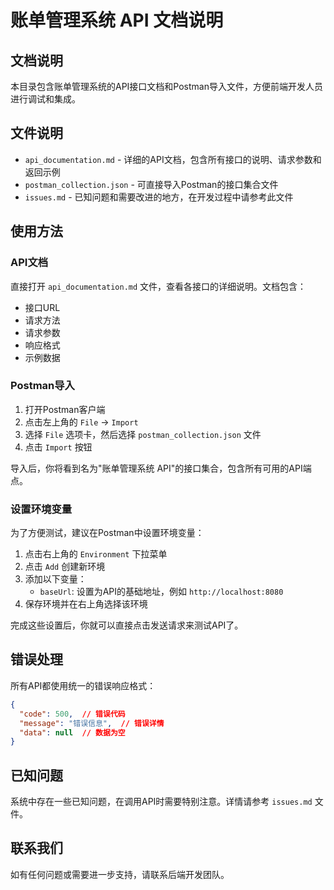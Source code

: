 # 账单管理系统 API 文档说明

## 文档说明

本目录包含账单管理系统的API接口文档和Postman导入文件，方便前端开发人员进行调试和集成。

## 文件说明

- `api_documentation.md` - 详细的API文档，包含所有接口的说明、请求参数和返回示例
- `postman_collection.json` - 可直接导入Postman的接口集合文件
- `issues.md` - 已知问题和需要改进的地方，在开发过程中请参考此文件

## 使用方法

### API文档

直接打开 `api_documentation.md` 文件，查看各接口的详细说明。文档包含：

- 接口URL
- 请求方法
- 请求参数
- 响应格式
- 示例数据

### Postman导入

1. 打开Postman客户端
2. 点击左上角的 `File` -> `Import`
3. 选择 `File` 选项卡，然后选择 `postman_collection.json` 文件
4. 点击 `Import` 按钮

导入后，你将看到名为"账单管理系统 API"的接口集合，包含所有可用的API端点。

### 设置环境变量

为了方便测试，建议在Postman中设置环境变量：

1. 点击右上角的 `Environment` 下拉菜单
2. 点击 `Add` 创建新环境
3. 添加以下变量：
   - `baseUrl`: 设置为API的基础地址，例如 `http://localhost:8080`
4. 保存环境并在右上角选择该环境

完成这些设置后，你就可以直接点击发送请求来测试API了。

## 错误处理

所有API都使用统一的错误响应格式：

```json
{
  "code": 500,  // 错误代码
  "message": "错误信息",  // 错误详情
  "data": null  // 数据为空
}
```

## 已知问题

系统中存在一些已知问题，在调用API时需要特别注意。详情请参考 `issues.md` 文件。

## 联系我们

如有任何问题或需要进一步支持，请联系后端开发团队。 